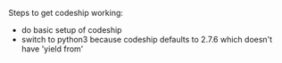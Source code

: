Steps to get codeship working:

* do basic setup of codeship
* switch to python3 because codeship defaults to 2.7.6 which doesn't have 'yield from'

